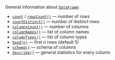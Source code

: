 [//]: # (title: General info)

<!---IMPORT org.jetbrains.kotlinx.dataframe.samples.api.Analyze-->

General information about [`DataFrame`](DataFrame.md):
* [`count`](count.md) / [`rowsCount()`](rowsCount.md) — number of rows
* [`countDistinct()`](countDistinct.md) — number of distinct rows
* [`columnsCount()`](columnsCount.md) — number of columns
* [`columnNames()`](columnNames.md) — list of column names
* [`columnTypes()`](columnTypes.md) — list of column types
* [`head(n)`](head.md) — first n rows (default 5)
* [`schema()`](schema.md) — schema of columns
* [`describe()`](describe.md) — general statistics for every column
